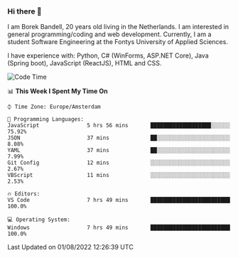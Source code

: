 ### Hi there 👋

I am Borek Bandell, 20 years old living in the Netherlands. I am interested in general programming/coding and web development. Currently, I am a student Software Engineering at the Fontys University of Applied Sciences.

I have experience with: Python, C# (WinForms, ASP.NET Core), Java (Spring boot), JavaScript (ReactJS), HTML and CSS.

<!--START_SECTION:waka-->
![Code Time](http://img.shields.io/badge/Code%20Time-223%20hrs%2057%20mins-blue)

📊 **This Week I Spent My Time On** 

```text
⌚︎ Time Zone: Europe/Amsterdam

💬 Programming Languages: 
JavaScript               5 hrs 56 mins       ███████████████████░░░░░░   75.92% 
JSON                     37 mins             ██░░░░░░░░░░░░░░░░░░░░░░░   8.08% 
YAML                     37 mins             ██░░░░░░░░░░░░░░░░░░░░░░░   7.99% 
Git Config               12 mins             ░░░░░░░░░░░░░░░░░░░░░░░░░   2.67% 
VBScript                 11 mins             ░░░░░░░░░░░░░░░░░░░░░░░░░   2.53%

🔥 Editors: 
VS Code                  7 hrs 49 mins       █████████████████████████   100.0%

💻 Operating System: 
Windows                  7 hrs 49 mins       █████████████████████████   100.0%

```


 Last Updated on 01/08/2022 12:26:39 UTC
<!--END_SECTION:waka-->

<!--**tcBorek2002/tcBorek2002** is a ✨ _special_ ✨ repository because its `README.md` (this file) appears on your GitHub profile.

Here are some ideas to get you started:

- 🔭 I’m currently working on ...
- 🌱 I’m currently learning ...
- 👯 I’m looking to collaborate on ...
- 🤔 I’m looking for help with ...
- 💬 Ask me about ...
- 📫 How to reach me: ...
- 😄 Pronouns: ...
- ⚡ Fun fact: ...
-->
